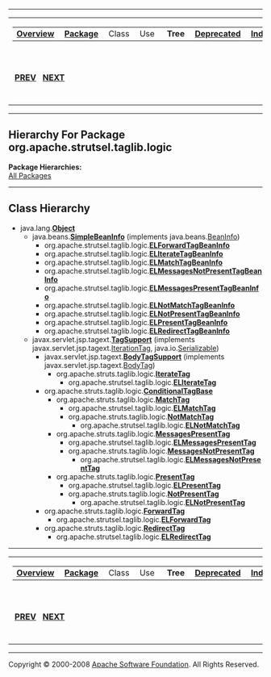 ------------------------------------------------------------------------

<span id="navbar_top"></span> [](#skip-navbar_top "Skip navigation links")

<table>
<colgroup>
<col width="50%" />
<col width="50%" />
</colgroup>
<tbody>
<tr class="odd">
<td align="left"><span id="navbar_top_firstrow"></span>
<table>
<tbody>
<tr class="odd">
<td align="left"><a href="../../../../../overview-summary.html.md"><strong>Overview</strong></a> </td>
<td align="left"><a href="package-summary.html.md"><strong>Package</strong></a> </td>
<td align="left">Class </td>
<td align="left">Use </td>
<td align="left"> <strong>Tree</strong> </td>
<td align="left"><a href="../../../../../deprecated-list.html.md"><strong>Deprecated</strong></a> </td>
<td align="left"><a href="../../../../../index-all.html.md"><strong>Index</strong></a> </td>
<td align="left"><a href="../../../../../help-doc.html.md"><strong>Help</strong></a> </td>
</tr>
</tbody>
</table></td>
<td align="left"></td>
</tr>
<tr class="even">
<td align="left"> <a href="../../../../../org/apache/strutsel/taglib.html.md/package-tree.html"><strong>PREV</strong></a>   <a href="../../../../../org/apache/strutsel/taglib/tiles/package-tree.html"><strong>NEXT</strong></a></td>
<td align="left"><a href="../../../../../index.html.md?org/apache/strutsel/taglib/logic/package-tree.html"><strong>FRAMES</strong></a>    <a href="package-tree.html"><strong>NO FRAMES</strong></a>    
<a href="../../../../../allclasses-noframe.html.md"><strong>All Classes</strong></a></td>
</tr>
</tbody>
</table>

<span id="skip-navbar_top"></span>

------------------------------------------------------------------------

Hierarchy For Package org.apache.strutsel.taglib.logic
------------------------------------------------------

**Package Hierarchies:**  
[All Packages](../../../../../overview-tree.html.md)

------------------------------------------------------------------------

Class Hierarchy
---------------

-   java.lang.[**Object**](http://java.sun.com/j2se/1.4.2/docs/api/java/lang/Object.html.md?is-external=true "class or interface in java.lang")
    -   java.beans.[**SimpleBeanInfo**](http://java.sun.com/j2se/1.4.2/docs/api/java/beans/SimpleBeanInfo.html.md?is-external=true "class or interface in java.beans") (implements java.beans.[BeanInfo](http://java.sun.com/j2se/1.4.2/docs/api/java/beans/BeanInfo.html?is-external=true "class or interface in java.beans"))
        -   org.apache.strutsel.taglib.logic.[**ELForwardTagBeanInfo**](../../../../../org/apache/strutsel/taglib/logic/ELForwardTagBeanInfo.html.md "class in org.apache.strutsel.taglib.logic")
        -   org.apache.strutsel.taglib.logic.[**ELIterateTagBeanInfo**](../../../../../org/apache/strutsel/taglib/logic/ELIterateTagBeanInfo.html.md "class in org.apache.strutsel.taglib.logic")
        -   org.apache.strutsel.taglib.logic.[**ELMatchTagBeanInfo**](../../../../../org/apache/strutsel/taglib/logic/ELMatchTagBeanInfo.html.md "class in org.apache.strutsel.taglib.logic")
        -   org.apache.strutsel.taglib.logic.[**ELMessagesNotPresentTagBeanInfo**](../../../../../org/apache/strutsel/taglib/logic/ELMessagesNotPresentTagBeanInfo.html.md "class in org.apache.strutsel.taglib.logic")
        -   org.apache.strutsel.taglib.logic.[**ELMessagesPresentTagBeanInfo**](../../../../../org/apache/strutsel/taglib/logic/ELMessagesPresentTagBeanInfo.html.md "class in org.apache.strutsel.taglib.logic")
        -   org.apache.strutsel.taglib.logic.[**ELNotMatchTagBeanInfo**](../../../../../org/apache/strutsel/taglib/logic/ELNotMatchTagBeanInfo.html.md "class in org.apache.strutsel.taglib.logic")
        -   org.apache.strutsel.taglib.logic.[**ELNotPresentTagBeanInfo**](../../../../../org/apache/strutsel/taglib/logic/ELNotPresentTagBeanInfo.html.md "class in org.apache.strutsel.taglib.logic")
        -   org.apache.strutsel.taglib.logic.[**ELPresentTagBeanInfo**](../../../../../org/apache/strutsel/taglib/logic/ELPresentTagBeanInfo.html.md "class in org.apache.strutsel.taglib.logic")
        -   org.apache.strutsel.taglib.logic.[**ELRedirectTagBeanInfo**](../../../../../org/apache/strutsel/taglib/logic/ELRedirectTagBeanInfo.html.md "class in org.apache.strutsel.taglib.logic")
    -   javax.servlet.jsp.tagext.[**TagSupport**](http://java.sun.com/j2ee/1.4/docs/api/javax/servlet/jsp/tagext/TagSupport.html.md?is-external=true "class or interface in javax.servlet.jsp.tagext") (implements javax.servlet.jsp.tagext.[IterationTag](http://java.sun.com/j2ee/1.4/docs/api/javax/servlet/jsp/tagext/IterationTag.html?is-external=true "class or interface in javax.servlet.jsp.tagext"), java.io.[Serializable](http://java.sun.com/j2se/1.4.2/docs/api/java/io/Serializable.html?is-external=true "class or interface in java.io"))
        -   javax.servlet.jsp.tagext.[**BodyTagSupport**](http://java.sun.com/j2ee/1.4/docs/api/javax/servlet/jsp/tagext/BodyTagSupport.html.md?is-external=true "class or interface in javax.servlet.jsp.tagext") (implements javax.servlet.jsp.tagext.[BodyTag](http://java.sun.com/j2ee/1.4/docs/api/javax/servlet/jsp/tagext/BodyTag.html?is-external=true "class or interface in javax.servlet.jsp.tagext"))
            -   org.apache.struts.taglib.logic.[**IterateTag**](../../../../../org/apache/struts/taglib/logic/IterateTag.html.md "class in org.apache.struts.taglib.logic")
                -   org.apache.strutsel.taglib.logic.[**ELIterateTag**](../../../../../org/apache/strutsel/taglib/logic/ELIterateTag.html.md "class in org.apache.strutsel.taglib.logic")
        -   org.apache.struts.taglib.logic.[**ConditionalTagBase**](../../../../../org/apache/struts/taglib/logic/ConditionalTagBase.html.md "class in org.apache.struts.taglib.logic")
            -   org.apache.struts.taglib.logic.[**MatchTag**](../../../../../org/apache/struts/taglib/logic/MatchTag.html.md "class in org.apache.struts.taglib.logic")
                -   org.apache.strutsel.taglib.logic.[**ELMatchTag**](../../../../../org/apache/strutsel/taglib/logic/ELMatchTag.html.md "class in org.apache.strutsel.taglib.logic")
                -   org.apache.struts.taglib.logic.[**NotMatchTag**](../../../../../org/apache/struts/taglib/logic/NotMatchTag.html.md "class in org.apache.struts.taglib.logic")
                    -   org.apache.strutsel.taglib.logic.[**ELNotMatchTag**](../../../../../org/apache/strutsel/taglib/logic/ELNotMatchTag.html.md "class in org.apache.strutsel.taglib.logic")
            -   org.apache.struts.taglib.logic.[**MessagesPresentTag**](../../../../../org/apache/struts/taglib/logic/MessagesPresentTag.html.md "class in org.apache.struts.taglib.logic")
                -   org.apache.strutsel.taglib.logic.[**ELMessagesPresentTag**](../../../../../org/apache/strutsel/taglib/logic/ELMessagesPresentTag.html.md "class in org.apache.strutsel.taglib.logic")
                -   org.apache.struts.taglib.logic.[**MessagesNotPresentTag**](../../../../../org/apache/struts/taglib/logic/MessagesNotPresentTag.html.md "class in org.apache.struts.taglib.logic")
                    -   org.apache.strutsel.taglib.logic.[**ELMessagesNotPresentTag**](../../../../../org/apache/strutsel/taglib/logic/ELMessagesNotPresentTag.html.md "class in org.apache.strutsel.taglib.logic")
            -   org.apache.struts.taglib.logic.[**PresentTag**](../../../../../org/apache/struts/taglib/logic/PresentTag.html.md "class in org.apache.struts.taglib.logic")
                -   org.apache.strutsel.taglib.logic.[**ELPresentTag**](../../../../../org/apache/strutsel/taglib/logic/ELPresentTag.html.md "class in org.apache.strutsel.taglib.logic")
                -   org.apache.struts.taglib.logic.[**NotPresentTag**](../../../../../org/apache/struts/taglib/logic/NotPresentTag.html.md "class in org.apache.struts.taglib.logic")
                    -   org.apache.strutsel.taglib.logic.[**ELNotPresentTag**](../../../../../org/apache/strutsel/taglib/logic/ELNotPresentTag.html.md "class in org.apache.strutsel.taglib.logic")
        -   org.apache.struts.taglib.logic.[**ForwardTag**](../../../../../org/apache/struts/taglib/logic/ForwardTag.html.md "class in org.apache.struts.taglib.logic")
            -   org.apache.strutsel.taglib.logic.[**ELForwardTag**](../../../../../org/apache/strutsel/taglib/logic/ELForwardTag.html.md "class in org.apache.strutsel.taglib.logic")
        -   org.apache.struts.taglib.logic.[**RedirectTag**](../../../../../org/apache/struts/taglib/logic/RedirectTag.html.md "class in org.apache.struts.taglib.logic")
            -   org.apache.strutsel.taglib.logic.[**ELRedirectTag**](../../../../../org/apache/strutsel/taglib/logic/ELRedirectTag.html.md "class in org.apache.strutsel.taglib.logic")

------------------------------------------------------------------------

<span id="navbar_bottom"></span> [](#skip-navbar_bottom "Skip navigation links")

<table>
<colgroup>
<col width="50%" />
<col width="50%" />
</colgroup>
<tbody>
<tr class="odd">
<td align="left"><span id="navbar_bottom_firstrow"></span>
<table>
<tbody>
<tr class="odd">
<td align="left"><a href="../../../../../overview-summary.html.md"><strong>Overview</strong></a> </td>
<td align="left"><a href="package-summary.html.md"><strong>Package</strong></a> </td>
<td align="left">Class </td>
<td align="left">Use </td>
<td align="left"> <strong>Tree</strong> </td>
<td align="left"><a href="../../../../../deprecated-list.html.md"><strong>Deprecated</strong></a> </td>
<td align="left"><a href="../../../../../index-all.html.md"><strong>Index</strong></a> </td>
<td align="left"><a href="../../../../../help-doc.html.md"><strong>Help</strong></a> </td>
</tr>
</tbody>
</table></td>
<td align="left"></td>
</tr>
<tr class="even">
<td align="left"> <a href="../../../../../org/apache/strutsel/taglib.html.md/package-tree.html"><strong>PREV</strong></a>   <a href="../../../../../org/apache/strutsel/taglib/tiles/package-tree.html"><strong>NEXT</strong></a></td>
<td align="left"><a href="../../../../../index.html.md?org/apache/strutsel/taglib/logic/package-tree.html"><strong>FRAMES</strong></a>    <a href="package-tree.html"><strong>NO FRAMES</strong></a>    
<a href="../../../../../allclasses-noframe.html.md"><strong>All Classes</strong></a></td>
</tr>
</tbody>
</table>

<span id="skip-navbar_bottom"></span>

------------------------------------------------------------------------

Copyright © 2000-2008 [Apache Software Foundation](http://www.apache.org/). All Rights Reserved.
